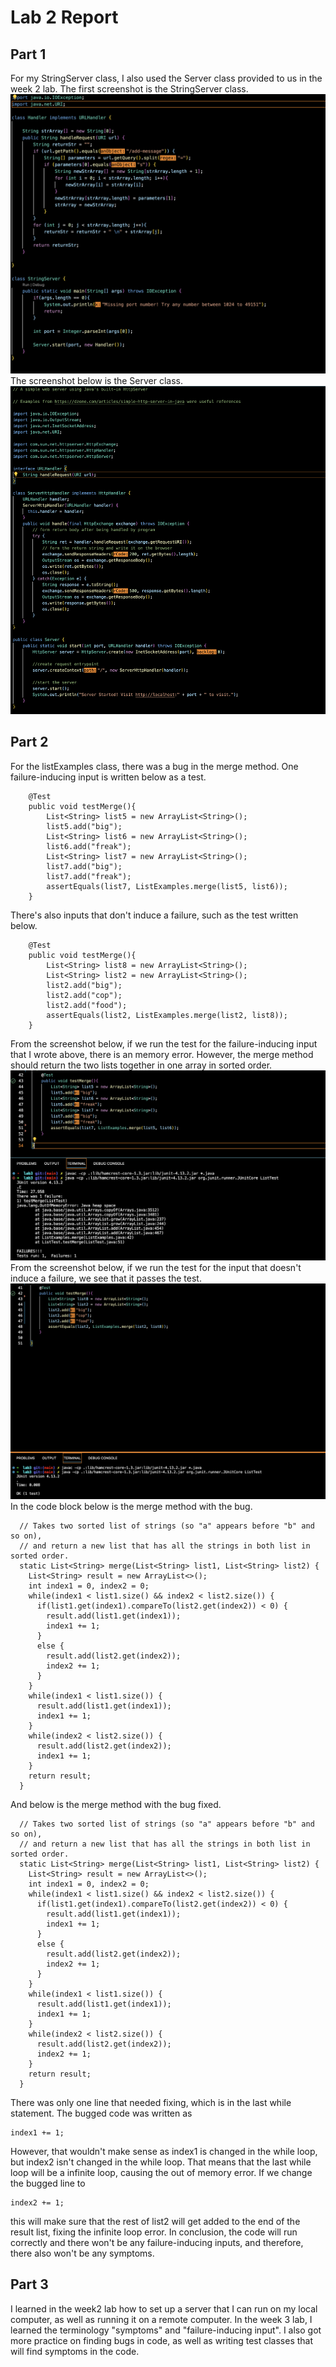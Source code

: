 # Lab 2 Report
## Part 1
For my StringServer class, I also used the Server class provided to us in the week 2 lab. The first screenshot is the StringServer class. 
![image](StringServer.png)
The screenshot below is the Server class. 
![image](Server.png)

## Part 2
For the listExamples class, there was a bug in the merge method. One failure-inducing input is written below as a test.
```
    @Test
    public void testMerge(){
        List<String> list5 = new ArrayList<String>();
        list5.add("big");
        List<String> list6 = new ArrayList<String>();
        list6.add("freak");
        List<String> list7 = new ArrayList<String>();
        list7.add("big");
        list7.add("freak");
        assertEquals(list7, ListExamples.merge(list5, list6));
    }
```
There's also inputs that don't induce a failure, such as the test written below.
```
    @Test
    public void testMerge(){
        List<String> list8 = new ArrayList<String>();
        List<String> list2 = new ArrayList<String>();
        list2.add("big");
        list2.add("cop");
        list2.add("food");
        assertEquals(list2, ListExamples.merge(list2, list8));
    }
```
From the screenshot below, if we run the test for the failure-inducing input that I wrote above, there is an memory error. However, the merge method should return the two lists together in one array in sorted order. 
![image](failure.png)
From the screenshot below, if we run the test for the input that doesn't induce a failure, we see that it passes the test. 
![image](nonfailure.png)
In the code block below is the merge method with the bug.
```
  // Takes two sorted list of strings (so "a" appears before "b" and so on),
  // and return a new list that has all the strings in both list in sorted order.
  static List<String> merge(List<String> list1, List<String> list2) {
    List<String> result = new ArrayList<>();
    int index1 = 0, index2 = 0;
    while(index1 < list1.size() && index2 < list2.size()) { 
      if(list1.get(index1).compareTo(list2.get(index2)) < 0) {
        result.add(list1.get(index1));
        index1 += 1;
      }
      else {
        result.add(list2.get(index2));
        index2 += 1;
      }
    }
    while(index1 < list1.size()) {
      result.add(list1.get(index1));
      index1 += 1;
    }
    while(index2 < list2.size()) {
      result.add(list2.get(index2));
      index1 += 1;
    }
    return result;
  }
```
And below is the merge method with the bug fixed. 
```
  // Takes two sorted list of strings (so "a" appears before "b" and so on),
  // and return a new list that has all the strings in both list in sorted order.
  static List<String> merge(List<String> list1, List<String> list2) {
    List<String> result = new ArrayList<>();
    int index1 = 0, index2 = 0;
    while(index1 < list1.size() && index2 < list2.size()) { 
      if(list1.get(index1).compareTo(list2.get(index2)) < 0) {
        result.add(list1.get(index1));
        index1 += 1;
      }
      else {
        result.add(list2.get(index2));
        index2 += 1;
      }
    }
    while(index1 < list1.size()) {
      result.add(list1.get(index1));
      index1 += 1;
    }
    while(index2 < list2.size()) {
      result.add(list2.get(index2));
      index2 += 1;
    }
    return result;
  }
```
There was only one line that needed fixing, which is in the last while statement. The bugged code was written as 
```
index1 += 1;
```
However, that wouldn't make sense as index1 is changed in the while loop, but index2 isn't changed in the while loop. That means that the last while loop will be a infinite loop, causing the out of memory error. If we change the bugged line to 
```
index2 += 1;
```
this will make sure that the rest of list2 will get added to the end of the result list, fixing the infinite loop error. In conclusion, the code will run correctly and there won't be any failure-inducing inputs, and therefore, there also won't be any symptoms. 

## Part 3
I learned in the week2 lab how to set up a server that I can run on my local computer, as well as running it on a remote computer. In the week 3 lab, I learned the terminology "symptoms" and "failure-inducing input". I also got more practice on finding bugs in code, as well as writing test classes that will find symptoms in the code. 
